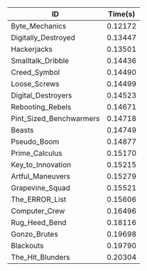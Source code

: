 |ID|Time(s)|
|-|-|
|Byte_Mechanics|0.12172|
|Digitally_Destroyed|0.13447|
|Hackerjacks|0.13501|
|Smalltalk_Dribble|0.14436|
|Creed_Symbol|0.14490|
|Loose_Screws|0.14499|
|Digital_Destroyers|0.14523|
|Rebooting_Rebels|0.14671|
|Pint_Sized_Benchwarmers|0.14718|
|Beasts|0.14749|
|Pseudo_Boom|0.14877|
|Prime_Calculus|0.15170|
|Key_to_Innovation|0.15215|
|Artful_Maneuvers|0.15279|
|Grapevine_Squad|0.15521|
|The_ERROR_List|0.15606|
|Computer_Crew|0.16496|
|Rug_Heed_Bend|0.18116|
|Gonzo_Brutes|0.19698|
|Blackouts|0.19790|
|The_Hit_Blunders|0.20304|
